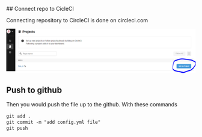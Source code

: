 ## Connect repo to CicleCI

Connecting repository to CircleCI is done on circleci.com

![ConnectCircleCiToRepo](https://github.com/GiorgosTagkoulis/katacoda-scenarios/raw/master/CircleCI_CLI_Tutorial/assets/CircleCIConnectToRepo.png)
## Push to github

Then you would push the file up to the github. With these commands

```
git add .
git commit -m "add config.yml file"
git push
```
